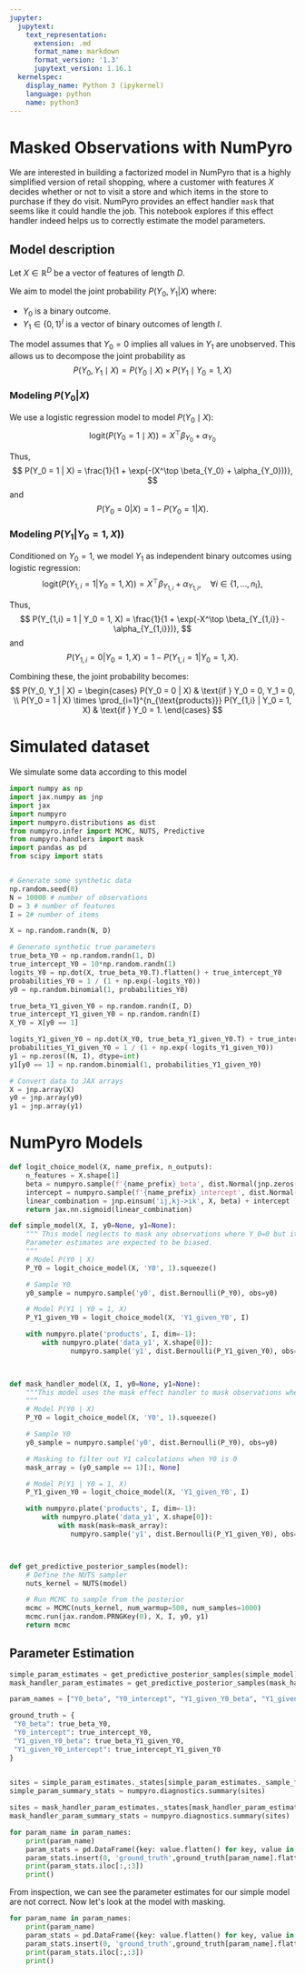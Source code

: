 ```yaml
---
jupyter:
  jupytext:
    text_representation:
      extension: .md
      format_name: markdown
      format_version: '1.3'
      jupytext_version: 1.16.1
  kernelspec:
    display_name: Python 3 (ipykernel)
    language: python
    name: python3
---
```


<!-- #region -->
# Masked Observations with NumPyro
We are interested in building a factorized model in NumPyro that is a highly simplified version of retail shopping, where a customer with features $X$ decides whether or not to visit a store and which items in the store to purchase if they do visit. NumPyro provides an effect handler `mask` that seems like it could handle the job. This notebook explores if this effect handler indeed helps us to correctly estimate the model parameters.


## Model description
Let $X \in \mathbb{R}^D$  be a vector of features of length $D$.

We aim to model the joint probability $P(Y_0, Y_1 | X)$ where:

 - $Y_0$ is a binary outcome.
 - $Y_1 \in \{0, 1\}^I$ is a vector of binary outcomes of length $I$.
 
 
The model assumes that $Y_0 = 0$ implies all values in $Y_1$ are unobserved. This allows us to decompose the joint probability as
$$
P(Y_0, Y_1 \mid X)= P(Y_0 \mid X) \times P(Y_1 \mid Y_0 = 1, X)
$$



### Modeling $P(Y_0 | X)$

We use a logistic regression model to model $P(Y_0 \mid X)$:
$$
\text{logit}(P(Y_0 = 1 \mid X)) = X^\top \beta_{Y_0} + \alpha_{Y_0}
$$

Thus,
$$
P(Y_0 = 1 | X) = \frac{1}{1 + \exp(-(X^\top \beta_{Y_0} + \alpha_{Y_0}))},
$$
and
$$
P(Y_0 = 0 | X) = 1 - P(Y_0 = 1 | X).
$$
<!-- #endregion -->

<!-- #region -->


### Modeling $P(Y_1 | Y_0 = 1, X))$

Conditioned on $Y_0 = 1$, we model $Y_1$ as independent binary outcomes using logistic regression:
$$
\text{logit}(P(Y_{1,i} = 1 | Y_0 = 1, X)) = X^\top \beta_{Y_{1,i}} + \alpha_{Y_{1,i}}, \quad \forall i \in \{1, \ldots, n_{\text{I}}\},
$$

Thus,
$$
P(Y_{1,i} = 1 | Y_0 = 1, X) = \frac{1}{1 + \exp(-X^\top \beta_{Y_{1,i}} - \alpha_{Y_{1,i}})},
$$
and
$$
P(Y_{1,i} = 0 | Y_0 = 1, X) = 1 - P(Y_{1,i} = 1 | Y_0 = 1, X).
$$

Combining these, the joint probability becomes:
$$
P(Y_0, Y_1 | X) =
\begin{cases} 
P(Y_0 = 0 | X) & \text{if } Y_0 = 0, Y_1 = 0, \\
P(Y_0 = 1 | X) \times \prod_{i=1}^{n_{\text{products}}} P(Y_{1,i} | Y_0 = 1, X) & \text{if } Y_0 = 1.
\end{cases}
$$

# Simulated dataset
We simulate some data according to this model

<!-- #endregion -->

```python
import numpy as np
import jax.numpy as jnp
import jax
import numpyro
import numpyro.distributions as dist
from numpyro.infer import MCMC, NUTS, Predictive
from numpyro.handlers import mask
import pandas as pd
from scipy import stats


# Generate some synthetic data
np.random.seed(0)
N = 10000 # number of observations
D = 3 # number of features
I = 2# number of items

X = np.random.randn(N, D)

# Generate synthetic true parameters
true_beta_Y0 = np.random.randn(1, D)
true_intercept_Y0 = 10*np.random.randn(1)
logits_Y0 = np.dot(X, true_beta_Y0.T).flatten() + true_intercept_Y0
probabilities_Y0 = 1 / (1 + np.exp(-logits_Y0))
y0 = np.random.binomial(1, probabilities_Y0)

true_beta_Y1_given_Y0 = np.random.randn(I, D)
true_intercept_Y1_given_Y0 = np.random.randn(I)
X_Y0 = X[y0 == 1]

logits_Y1_given_Y0 = np.dot(X_Y0, true_beta_Y1_given_Y0.T) + true_intercept_Y1_given_Y0
probabilities_Y1_given_Y0 = 1 / (1 + np.exp(-logits_Y1_given_Y0))
y1 = np.zeros((N, I), dtype=int)
y1[y0 == 1] = np.random.binomial(1, probabilities_Y1_given_Y0)

# Convert data to JAX arrays
X = jnp.array(X)
y0 = jnp.array(y0)
y1 = jnp.array(y1)
```

# NumPyro Models

```python
def logit_choice_model(X, name_prefix, n_outputs):
    n_features = X.shape[1]
    beta = numpyro.sample(f'{name_prefix}_beta', dist.Normal(jnp.zeros((n_outputs, n_features)), jnp.ones((n_outputs, n_features))))
    intercept = numpyro.sample(f'{name_prefix}_intercept', dist.Normal(jnp.zeros(n_outputs), 1.))
    linear_combination = jnp.einsum('ij,kj->ik', X, beta) + intercept
    return jax.nn.sigmoid(linear_combination)

def simple_model(X, I, y0=None, y1=None):
    """ This model neglects to mask any observations where Y_0=0 but it's a good baseline to get the code working.
    Parameter estimates are expected to be biased.
    """
    # Model P(Y0 | X)
    P_Y0 = logit_choice_model(X, 'Y0', 1).squeeze()

    # Sample Y0
    y0_sample = numpyro.sample('y0', dist.Bernoulli(P_Y0), obs=y0)  

    # Model P(Y1 | Y0 = 1, X)
    P_Y1_given_Y0 = logit_choice_model(X, 'Y1_given_Y0', I)  

    with numpyro.plate('products', I, dim=-1):
        with numpyro.plate('data_y1', X.shape[0]):
               numpyro.sample('y1', dist.Bernoulli(P_Y1_given_Y0), obs=y1)

                

def mask_handler_model(X, I, y0=None, y1=None):
    """This model uses the mask effect handler to mask observations where y_0=0 to estimate the correct model parameters .  
    """
    # Model P(Y0 | X)
    P_Y0 = logit_choice_model(X, 'Y0', 1).squeeze()

    # Sample Y0
    y0_sample = numpyro.sample('y0', dist.Bernoulli(P_Y0), obs=y0)  

    # Masking to filter out Y1 calculations when Y0 is 0
    mask_array = (y0_sample == 1)[:, None]

    # Model P(Y1 | Y0 = 1, X)
    P_Y1_given_Y0 = logit_choice_model(X, 'Y1_given_Y0', I)  

    with numpyro.plate('products', I, dim=-1):
        with numpyro.plate('data_y1', X.shape[0]):
            with mask(mask=mask_array):
               numpyro.sample('y1', dist.Bernoulli(P_Y1_given_Y0), obs=y1)



def get_predictive_posterior_samples(model):          
    # Define the NUTS sampler
    nuts_kernel = NUTS(model)

    # Run MCMC to sample from the posterior
    mcmc = MCMC(nuts_kernel, num_warmup=500, num_samples=1000)
    mcmc.run(jax.random.PRNGKey(0), X, I, y0, y1)
    return mcmc
```

## Parameter Estimation

```python
simple_param_estimates = get_predictive_posterior_samples(simple_model)
mask_handler_param_estimates = get_predictive_posterior_samples(mask_handler_model)
```

```python
param_names = ["Y0_beta", "Y0_intercept", "Y1_given_Y0_beta", "Y1_given_Y0_intercept"]

ground_truth = {
 "Y0_beta": true_beta_Y0,
 "Y0_intercept": true_intercept_Y0, 
 "Y1_given_Y0_beta": true_beta_Y1_given_Y0, 
 "Y1_given_Y0_intercept": true_intercept_Y1_given_Y0 
}
    

sites = simple_param_estimates._states[simple_param_estimates._sample_field]
simple_param_summary_stats = numpyro.diagnostics.summary(sites)

sites = mask_handler_param_estimates._states[mask_handler_param_estimates._sample_field]
mask_handler_param_summary_stats = numpyro.diagnostics.summary(sites)
```

```python
for param_name in param_names:
    print(param_name)
    param_stats = pd.DataFrame({key: value.flatten() for key, value in simple_param_summary_stats[param_name].items()})
    param_stats.insert(0, 'ground_truth',ground_truth[param_name].flatten())
    print(param_stats.iloc[:,:3])
    print()
```

From inspection, we can see the parameter estimates for our simple model are not correct. Now let's look at the model with masking.

```python
for param_name in param_names:
    print(param_name)
    param_stats = pd.DataFrame({key: value.flatten() for key, value in mask_handler_param_summary_stats[param_name].items()})
    param_stats.insert(0, 'ground_truth',ground_truth[param_name].flatten())
    print(param_stats.iloc[:,:3])
    print()
```

